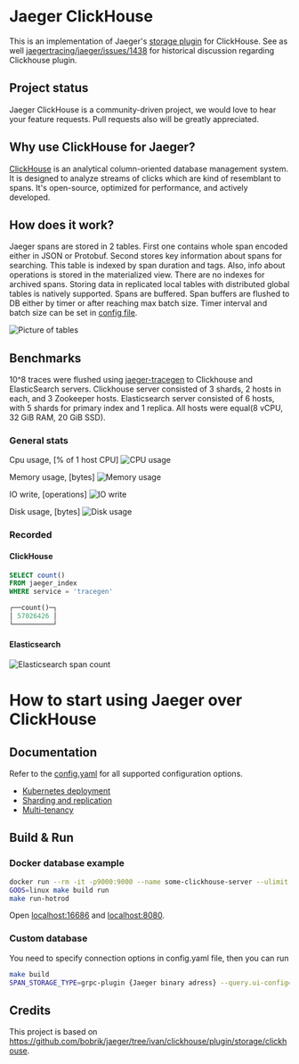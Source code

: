 # Jaeger ClickHouse
This is an implementation of Jaeger's [storage plugin](https://github.com/jaegertracing/jaeger/tree/master/plugin/storage/grpc) for ClickHouse.
See as well [jaegertracing/jaeger/issues/1438](https://github.com/jaegertracing/jaeger/issues/1438) for historical discussion regarding Clickhouse plugin.

## Project status

Jaeger ClickHouse is a community-driven project, we would love to hear your feature requests.
Pull requests also will be greatly appreciated.

## Why use ClickHouse for Jaeger?

[ClickHouse](https://github.com/clickhouse/clickhouse) is an analytical column-oriented database management system. It is designed to analyze streams of clicks which are kind of resemblant to spans. It's open-source, optimized for performance, and actively developed.

## How does it work?

Jaeger spans are stored in 2 tables. First one contains whole span encoded either in JSON or Protobuf.
Second stores key information about spans for searching. This table is indexed by span duration and tags.
Also, info about operations is stored in the materialized view. There are no indexes for archived spans.
Storing data in replicated local tables with distributed global tables is natively supported. Spans are buffered.
Span buffers are flushed to DB either by timer or after reaching max batch size.
Timer interval and batch size can be set in [config file](../config.yaml).

![Picture of tables](post1_pics/tables.png)

## Benchmarks

10^8 traces were flushed using [jaeger-tracegen](https://www.jaegertracing.io/docs/1.25/tools/) to Clickhouse and ElasticSearch servers.
Clickhouse server consisted of 3 shards, 2 hosts in each, and 3 Zookeeper hosts. Elasticsearch server consisted of 6 hosts,
with 5 shards for primary index and 1 replica. All hosts were equal(8 vCPU, 32 GiB RAM, 20 GiB SSD).

### General stats

Cpu usage, [% of 1 host CPU]
![CPU usage](post1_pics/cpu-usage.png)

Memory usage, [bytes]
![Memory usage](post1_pics/memory-usage.png)

IO write, [operations]
![IO write](post1_pics/io-write.png)

Disk usage, [bytes]
![Disk usage](post1_pics/disk-usage.png)

### Recorded

#### ClickHouse

```sql
SELECT count()
FROM jaeger_index
WHERE service = 'tracegen'

┌──count()─┐
│ 57026426 │
└──────────┘
```

#### Elasticsearch

![Elasticsearch span count](post1_pics/elastic-count.png?raw=true)

# How to start using Jaeger over ClickHouse

## Documentation

Refer to the [config.yaml](../config.yaml) for all supported configuration options.

* [Kubernetes deployment](../guide-kubernetes.md)
* [Sharding and replication](../guide-sharding-and-replication.md)
* [Multi-tenancy](../guide-multitenancy.md)

## Build & Run

### Docker database example

```bash
docker run --rm -it -p9000:9000 --name some-clickhouse-server --ulimit nofile=262144:262144 clickhouse/clickhouse-server:24
GOOS=linux make build run
make run-hotrod
```

Open [localhost:16686](http://localhost:16686) and [localhost:8080](http://localhost:8080).

### Custom database

You need to specify connection options in config.yaml file, then you can run

```bash
make build
SPAN_STORAGE_TYPE=grpc-plugin {Jaeger binary adress} --query.ui-config=jaeger-ui.json --grpc-storage-plugin.binary=./{name of built binary} --grpc-storage-plugin.configuration-file=config.yaml --grpc-storage-plugin.log-level=debug
```

## Credits

This project is based on https://github.com/bobrik/jaeger/tree/ivan/clickhouse/plugin/storage/clickhouse.
